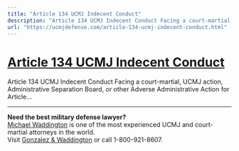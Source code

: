 ```yaml
---
title: "Article 134 UCMJ Indecent Conduct"
description: "Article 134 UCMJ Indecent Conduct Facing a court-martial, UCMJ action, Administrative Separation Board, or other Adverse Administrative Action for Article..."
url: "https://ucmjdefense.com/article-134-ucmj-indecent-conduct.html"
---
```


# [Article 134 UCMJ Indecent Conduct](https://ucmjdefense.com/article-134-ucmj-indecent-conduct.html)

Article 134 UCMJ Indecent Conduct Facing a court-martial, UCMJ action, Administrative Separation Board, or other Adverse Administrative Action for Article...

---

**Need the best military defense lawyer?**  
[Michael Waddington](https://ucmjdefense.com/attorneys/michael-stewart-waddington-partner.html) is one of the most experienced UCMJ and court-martial attorneys in the world.  
Visit [Gonzalez & Waddington](https://ucmjdefense.com) or call 1-800-921-8607.
